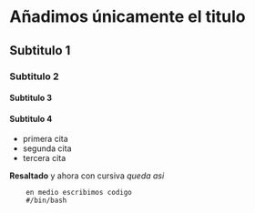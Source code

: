 # Añadimos únicamente el titulo

## Subtitulo 1

### Subtitulo 2 

#### Subtitulo 3

#### Subtitulo 4

- primera cita
- segunda cita
- tercera cita

**Resaltado** y ahora con cursiva *queda asi*

```shell 
    en medio escribimos codigo
    #/bin/bash 
```

